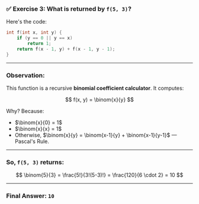 ### ✅ **Exercise 3: What is returned by `f(5, 3)`?**

Here's the code:

```c
int f(int x, int y) {
    if (y == 0 || y == x)
        return 1;
    return f(x - 1, y) + f(x - 1, y - 1);
}
```

---

###  Observation:

This function is a recursive **binomial coefficient calculator**.
It computes:

$$
f(x, y) = \binom{x}{y}
$$

Why? Because:

* $\binom{x}{0} = 1$
* $\binom{x}{x} = 1$
* Otherwise, $\binom{x}{y} = \binom{x-1}{y} + \binom{x-1}{y-1}$ — Pascal's Rule.

---

###  So, `f(5, 3)` returns:

$$
\binom{5}{3} = \frac{5!}{3!(5-3)!} = \frac{120}{6 \cdot 2} = 10
$$

---

###  **Final Answer: `10`**
